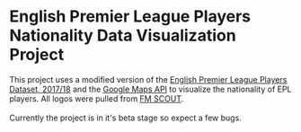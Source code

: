 # English Premier League Players Nationality Data Visualization Project
This project uses a modified version of the <a href="https://www.kaggle.com/mauryashubham/english-premier-league-players-dataset">English Premier League Players Dataset, 2017/18</a> 
and the <a href="https://developers.google.com/maps/">Google Maps API</a> to visualize the nationality of EPL players.  All logos were pulled from <a href="https://www.fmscout.com/a-fm18-logos-premier-league-2017-18.html">FM SCOUT</a>.<br>
<br>
Currently the project is in it's beta stage so expect a few bugs.

